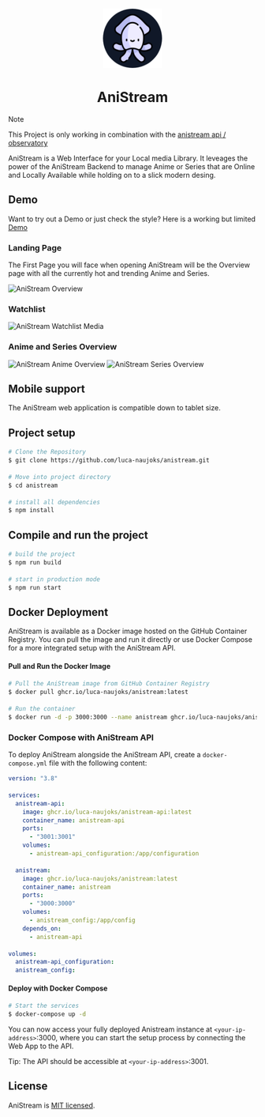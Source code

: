 <p align="center">
<img src="https://github.com/luca-naujoks/anistream/blob/development/public/icon.png" width="120" alt="AniStream Logo" />

<h1 align="center">AniStream</h1>
</p>

> [!NOTE]
> This Project is only working in combination with the [anistream api / observatory](https://github.com/luca-naujoks/AniStream-API)

<p>
  AniStream is a Web Interface for your Local media Library. It leveages the power of the AniStream Backend to manage Anime or Series that are Online and Locally Available while holding on to a slick modern desing.
</p>

## Demo

Want to try out a Demo or just check the style?
Here is a working but limited [Demo](https://luca-naujoks.de/demo/anistream)

### Landing Page

The First Page you will face when opening AniStream will be the Overview page with all the currently hot and trending Anime and Series.

<img src="https://github.com/luca-naujoks/anistream/blob/development/public/overview.png" alt="AniStream Overview" />

### Watchlist

<img src="https://github.com/luca-naujoks/anistream/blob/development/public/watchlistOverview.png" alt="AniStream Watchlist Media" />

### Anime and Series Overview

<img src="https://github.com/luca-naujoks/anistream/blob/development/public/animeOverview.png" alt="AniStream Anime Overview" />

<img src="https://github.com/luca-naujoks/anistream/blob/development/public/seriesOverview.png" alt="AniStream Series Overview" />

## Mobile support

The AniStream web application is compatible down to tablet size.

## Project setup

```bash
# Clone the Repository
$ git clone https://github.com/luca-naujoks/anistream.git

# Move into project directory
$ cd anistream

# install all dependencies
$ npm install
```

## Compile and run the project

```bash
# build the project
$ npm run build

# start in production mode
$ npm run start
```

## Docker Deployment

AniStream is available as a Docker image hosted on the GitHub Container Registry. You can pull the image and run it directly or use Docker Compose for a more integrated setup with the AniStream API.

#### Pull and Run the Docker Image

```bash
# Pull the AniStream image from GitHub Container Registry
$ docker pull ghcr.io/luca-naujoks/anistream:latest

# Run the container
$ docker run -d -p 3000:3000 --name anistream ghcr.io/luca-naujoks/anistream:latest
```

### Docker Compose with AniStream API

To deploy AniStream alongside the AniStream API, create a `docker-compose.yml` file with the following content:

```yaml
version: "3.8"

services:
  anistream-api:
    image: ghcr.io/luca-naujoks/anistream-api:latest
    container_name: anistream-api
    ports:
      - "3001:3001"
    volumes:
      - anistream-api_configuration:/app/configuration

  anistream:
    image: ghcr.io/luca-naujoks/anistream:latest
    container_name: anistream
    ports:
      - "3000:3000"
    volumes:
      - anistream_config:/app/config
    depends_on:
      - anistream-api

volumes:
  anistream-api_configuration:
  anistream_config:
```

#### Deploy with Docker Compose

```bash
# Start the services
$ docker-compose up -d
```

You can now access your fully deployed Anistream instance at `<your-ip-address>`:3000, where you can start the setup process by connecting the Web App to the API.

Tip: The API should be accessible at `<your-ip-address>`:3001.

## License

AniStream is [MIT licensed](https://github.com/luca-naujoks/oberser-backend/blob/master/LICENSE).
